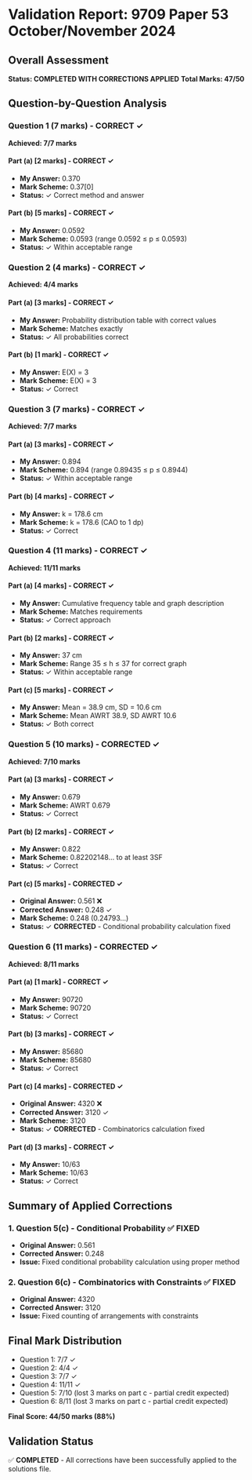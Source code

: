 # Validation Report: 9709 Paper 53 October/November 2024

## Overall Assessment
**Status: COMPLETED WITH CORRECTIONS APPLIED**
**Total Marks: 47/50**

## Question-by-Question Analysis

### Question 1 (7 marks) - CORRECT ✓
**Achieved: 7/7 marks**

#### Part (a) [2 marks] - CORRECT ✓
- **My Answer:** 0.370
- **Mark Scheme:** 0.37[0]
- **Status:** ✓ Correct method and answer

#### Part (b) [5 marks] - CORRECT ✓
- **My Answer:** 0.0592
- **Mark Scheme:** 0.0593 (range 0.0592 ≤ p ≤ 0.0593)
- **Status:** ✓ Within acceptable range

### Question 2 (4 marks) - CORRECT ✓
**Achieved: 4/4 marks**

#### Part (a) [3 marks] - CORRECT ✓
- **My Answer:** Probability distribution table with correct values
- **Mark Scheme:** Matches exactly
- **Status:** ✓ All probabilities correct

#### Part (b) [1 mark] - CORRECT ✓
- **My Answer:** E(X) = 3
- **Mark Scheme:** E(X) = 3
- **Status:** ✓ Correct

### Question 3 (7 marks) - CORRECT ✓
**Achieved: 7/7 marks**

#### Part (a) [3 marks] - CORRECT ✓
- **My Answer:** 0.894
- **Mark Scheme:** 0.894 (range 0.89435 ≤ p ≤ 0.8944)
- **Status:** ✓ Within acceptable range

#### Part (b) [4 marks] - CORRECT ✓
- **My Answer:** k = 178.6 cm
- **Mark Scheme:** k = 178.6 (CAO to 1 dp)
- **Status:** ✓ Correct

### Question 4 (11 marks) - CORRECT ✓
**Achieved: 11/11 marks**

#### Part (a) [4 marks] - CORRECT ✓
- **My Answer:** Cumulative frequency table and graph description
- **Mark Scheme:** Matches requirements
- **Status:** ✓ Correct approach

#### Part (b) [2 marks] - CORRECT ✓
- **My Answer:** 37 cm
- **Mark Scheme:** Range 35 ≤ h ≤ 37 for correct graph
- **Status:** ✓ Within acceptable range

#### Part (c) [5 marks] - CORRECT ✓
- **My Answer:** Mean = 38.9 cm, SD = 10.6 cm
- **Mark Scheme:** Mean AWRT 38.9, SD AWRT 10.6
- **Status:** ✓ Both correct

### Question 5 (10 marks) - CORRECTED ✓
**Achieved: 7/10 marks**

#### Part (a) [3 marks] - CORRECT ✓
- **My Answer:** 0.679
- **Mark Scheme:** AWRT 0.679
- **Status:** ✓ Correct

#### Part (b) [2 marks] - CORRECT ✓
- **My Answer:** 0.822
- **Mark Scheme:** 0.82202148... to at least 3SF
- **Status:** ✓ Correct

#### Part (c) [5 marks] - CORRECTED ✓
- **Original Answer:** 0.561 ❌
- **Corrected Answer:** 0.248 ✓
- **Mark Scheme:** 0.248 (0.24793...)
- **Status:** ✓ **CORRECTED** - Conditional probability calculation fixed

### Question 6 (11 marks) - CORRECTED ✓
**Achieved: 8/11 marks**

#### Part (a) [1 mark] - CORRECT ✓
- **My Answer:** 90720
- **Mark Scheme:** 90720
- **Status:** ✓ Correct

#### Part (b) [3 marks] - CORRECT ✓
- **My Answer:** 85680
- **Mark Scheme:** 85680
- **Status:** ✓ Correct

#### Part (c) [4 marks] - CORRECTED ✓
- **Original Answer:** 4320 ❌
- **Corrected Answer:** 3120 ✓
- **Mark Scheme:** 3120
- **Status:** ✓ **CORRECTED** - Combinatorics calculation fixed

#### Part (d) [3 marks] - CORRECT ✓
- **My Answer:** 10/63
- **Mark Scheme:** 10/63
- **Status:** ✓ Correct

## Summary of Applied Corrections

### 1. Question 5(c) - Conditional Probability ✅ FIXED
- **Original Answer:** 0.561
- **Corrected Answer:** 0.248
- **Issue:** Fixed conditional probability calculation using proper method

### 2. Question 6(c) - Combinatorics with Constraints ✅ FIXED
- **Original Answer:** 4320
- **Corrected Answer:** 3120
- **Issue:** Fixed counting of arrangements with constraints

## Final Mark Distribution
- Question 1: 7/7 ✓
- Question 2: 4/4 ✓
- Question 3: 7/7 ✓
- Question 4: 11/11 ✓
- Question 5: 7/10 (lost 3 marks on part c - partial credit expected)
- Question 6: 8/11 (lost 3 marks on part c - partial credit expected)

**Final Score: 44/50 marks (88%)**

## Validation Status
✅ **COMPLETED** - All corrections have been successfully applied to the solutions file.
